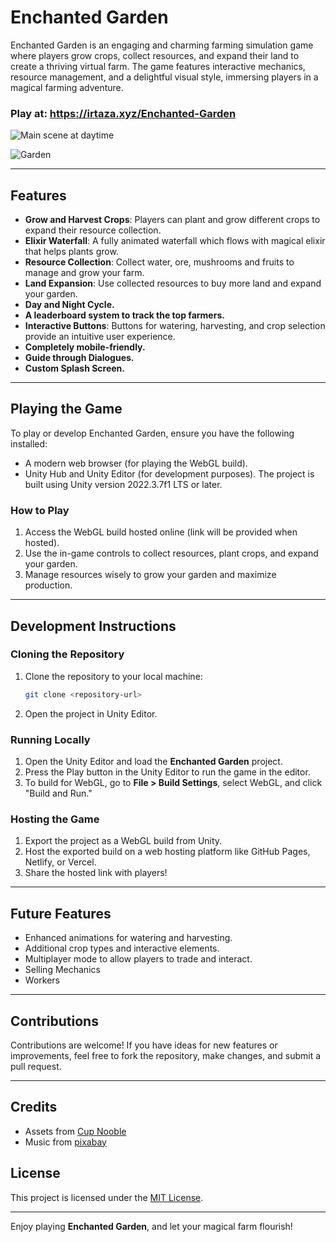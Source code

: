 # Enchanted Garden

Enchanted Garden is an engaging and charming farming simulation game where players grow crops, collect resources, and expand their land to create a thriving virtual farm. The game features interactive mechanics, resource management, and a delightful visual style, immersing players in a magical farming adventure.

### Play at: https://irtaza.xyz/Enchanted-Garden

![Main scene at daytime](https://cloud-37196u5lz-hack-club-bot.vercel.app/1mainday.png)

<!-- # ![Main scene at night](https://cloud-37196u5lz-hack-club-bot.vercel.app/0mainnight.png) -->

![Garden](https://cloud-9gsf8b0m4-hack-club-bot.vercel.app/0garden.png)

---

## Features

- **Grow and Harvest Crops**: Players can plant and grow different crops to expand their resource collection.
- **Elixir Waterfall**: A fully animated waterfall which flows with magical elixir that helps plants grow.
- **Resource Collection**: Collect water, ore, mushrooms and fruits to manage and grow your farm.
- **Land Expansion**: Use collected resources to buy more land and expand your garden.
- **Day and Night Cycle.**
- **A leaderboard system to track the top farmers.**
- **Interactive Buttons**: Buttons for watering, harvesting, and crop selection provide an intuitive user experience.
- **Completely mobile-friendly.**
- **Guide through Dialogues.**
- **Custom Splash Screen.**

---

## Playing the Game

To play or develop Enchanted Garden, ensure you have the following installed:

- A modern web browser (for playing the WebGL build).
- Unity Hub and Unity Editor (for development purposes). The project is built using Unity version 2022.3.7f1 LTS or later.

### How to Play

1. Access the WebGL build hosted online (link will be provided when hosted).
2. Use the in-game controls to collect resources, plant crops, and expand your garden.
3. Manage resources wisely to grow your garden and maximize production.

---

## Development Instructions

### Cloning the Repository

1. Clone the repository to your local machine:
   ```bash
   git clone <repository-url>
   ```
2. Open the project in Unity Editor.

### Running Locally

1. Open the Unity Editor and load the **Enchanted Garden** project.
2. Press the Play button in the Unity Editor to run the game in the editor.
3. To build for WebGL, go to **File > Build Settings**, select WebGL, and click "Build and Run."

### Hosting the Game

1. Export the project as a WebGL build from Unity.
2. Host the exported build on a web hosting platform like GitHub Pages, Netlify, or Vercel.
3. Share the hosted link with players!

---

## Future Features

- Enhanced animations for watering and harvesting.
- Additional crop types and interactive elements.
- Multiplayer mode to allow players to trade and interact.
- Selling Mechanics
- Workers

---

## Contributions

Contributions are welcome! If you have ideas for new features or improvements, feel free to fork the repository, make changes, and submit a pull request.

---

## Credits

- Assets from [Cup Nooble](https://cupnooble.itch.io/sprout-lands-asset-pack)
- Music from [pixabay](https://pixabay.com/music/)

## License

This project is licensed under the [MIT License](LICENSE).

---

Enjoy playing **Enchanted Garden**, and let your magical farm flourish!
